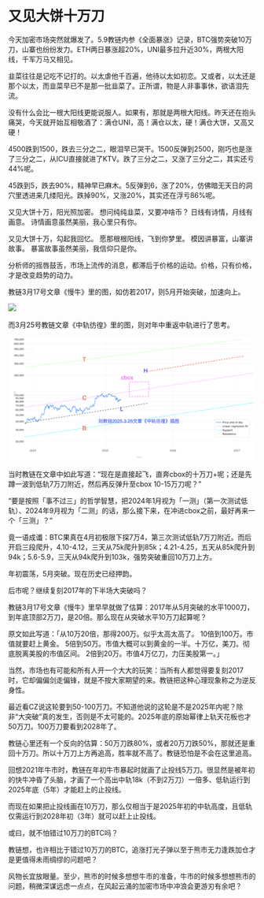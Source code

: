 # 又见大饼十万刀

今天加密市场突然就爆发了。5.9教链内参《全面暴涨》记录，BTC强势突破10万刀，山寨也纷纷发力。ETH两日暴涨超20%，UNI最多拉升近30%，两根大阳线，千军万马又相见。

韭菜往往是记吃不记打的。以太虐他千百遍，他待以太如初恋。又或者，以太还是那个以太，而韭菜早已不是那一批韭菜了。正所谓，物是人非事事休，欲语泪先流。

没有什么会比一根大阳线更能说服人。如果有，那就是两根大阳线。昨天还在抱头痛哭，今天就开始互相敬酒了：满仓UNI，高！满仓以太，硬！满仓大饼，又高又硬！

4500跌到1500，跌去三分之二，眼泪早已哭干。1500反弹到2500，刚巧也是涨了三分之二，从ICU直接就进了KTV。跌了三分之二，又涨了三分之二，其实还亏44%呢。

45跌到5，跌去90%，精神早已麻木。5反弹到6，涨了20%，仿佛暗无天日的洞穴里透进来几缕阳光。跌掉90%，又涨20%，其实还在浮亏86%呢。

又见大饼十万，阳光照加密。
想问纯纯韭菜，又要冲啥币？
日线有诗情，月线有画意。
诗情画意虽然美丽，我心里只有你。

又见大饼十万，勾起我回忆。
愿那根根阳线，飞到你梦里。
模因讲暴富，山寨讲故事。
暴富故事虽然美丽，我信仰只是你。

分析师的摇唇鼓舌，市场上流传的消息，都滞后于价格的运动。价格，只有价格，才是改变趋势的动力。

教链3月17号文章《慢牛》里的图，如仿若2017，则5月开始突破，加速向上。

![](2025-03-17-A01.png)

而3月25号教链文章《中轨彷徨》里的图，则对年中重返中轨进行了思考。

![](2025-05-09-A02.png)

当时教链在文章中如此写道：“现在是直接起飞，直奔cbox的十万刀+呢；还是先蹲一波到低轨7万刀附近，然后再反弹升至cbox 10-15万刀呢？”

“要是按照「事不过三」的哲学智慧，把2024年1月视为「一测」（第一次测试低轨）、2024年9月视为「二测」的话，那么接下来，在冲进cbox之前，最好再来一个「三测」？”

竟一语成谶：BTC果真在4月初极限下探7万4，第三次测试低轨7万刀附近。而后开启三段爬升，4.10-4.12，三天从75k爬升到85k；4.21-4.25，五天从85k爬升到94k；5.6-5.9，三天从94k爬升到103k，强势突破重回10万刀上方。

年初震荡，5月突破。现在历史已经押韵。

后市呢？继续复刻2017年的下半场大突破吗？

教链3月17号文章《慢牛》里早早就做了估算：2017年从5月突破的水平1000刀，到年底顶部2万刀，是20倍。那么现在从突破水平10万刀起算呢？

原文如此写道：「从10万20倍，那得200万。似乎太高太高了。
10倍到100万。市值就要赶上黄金。
5倍到50万。市值大概可以到黄金的一半。十万亿，美刀。彻底脱离美股的市值区间。
2倍到20万。市值4万亿刀，力压美股第一。」

当然，市场也有可能和所有人开一个大大的玩笑：当所有人都觉得要复刻2017时，它却偏偏剑走偏锋，就是不按大家期望的来。教链把这种心理现象称之为逆反身性。

最近看CZ说这轮要到50-100万刀。不知道他说的这轮是不是2025年内呢？除非“大突破”真的发生，否则是不太可能的。2025年底的原始幂律上轨天花板也才50万刀。100万刀要看到2028年了。

教链心里还有一个反向的估算：50万刀跌80%，或者20万刀跌50%，那就还是重回十万刀。所以十万刀上方再追高，胜率就不高了。教链恐怕是不会在这里追高。

回想2021年牛市时，教链在年初牛市暴起时就画了止投线5万刀。很显然是被年初的快牛冲昏了头脑，才画了一个高出中轨18k（不到2万刀）一倍多、低轨运行到2025年底（5年）才能赶上的止投线。

而现在如果把止投线画在10万刀，那么仅相当于是2025年初的中轨高度，且低轨仅需运行到2028年初（3年）就可以赶上止投线。

或曰，就不怕错过10万刀的BTC吗？

教链想，也许相比于错过10万刀的BTC，追涨打光子弹以至于熊市无力逢跌加仓才是更值得未雨绸缪的问题吧？

风物长宜放眼量。至少，熊市的时候多想想牛市的准备，牛市的时候多想想熊市的问题，稍微深谋远虑一点点，在风起云涌的加密市场中冲浪会更游刃有余吧？
